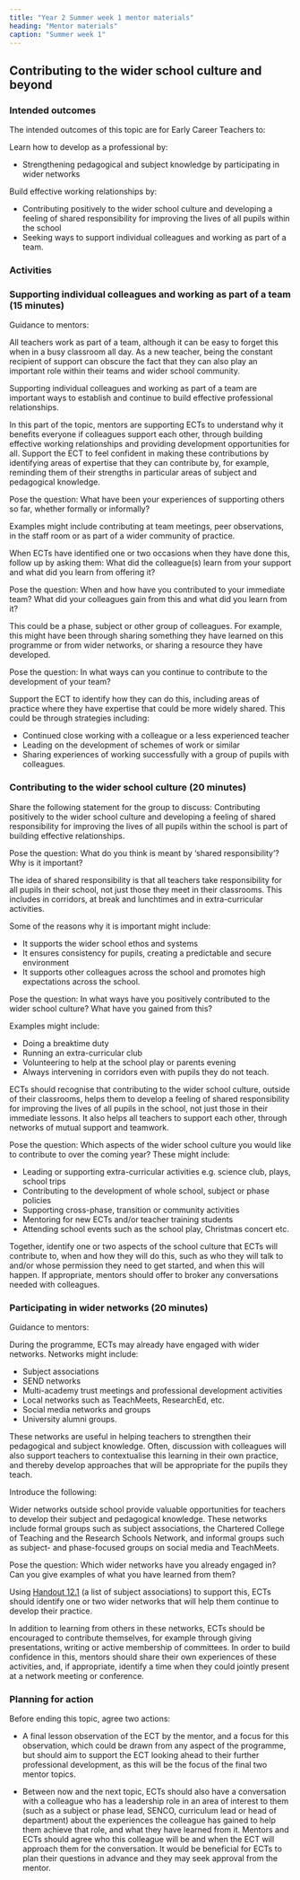 ```yaml
---
title: "Year 2 Summer week 1 mentor materials"
heading: "Mentor materials"
caption: "Summer week 1"
---
```


## Contributing to the wider school culture and beyond

### Intended outcomes

The intended outcomes of this topic are for Early Career Teachers to:

Learn how to develop as a professional by:

- Strengthening pedagogical and subject knowledge by participating in wider networks

Build effective working relationships by:

- Contributing positively to the wider school culture and developing a feeling of shared responsibility for improving the lives of all pupils within the school
- Seeking ways to support individual colleagues and working as part of a team.

### Activities

### Supporting individual colleagues and working as part of a team (15 minutes)

Guidance to mentors:

All teachers work as part of a team, although it can be easy to forget this when in a busy classroom all day. As a new teacher, being the constant recipient of support can obscure the fact that they can also play an important role within their teams and wider school community.

Supporting individual colleagues and working as part of a team are important ways to establish and continue to build effective professional relationships.

In this part of the topic, mentors are supporting ECTs to understand why it benefits everyone if colleagues support each other, through building effective working relationships and providing development opportunities for all. Support the ECT to feel confident in making these contributions by identifying areas of expertise that they can contribute by, for example, reminding them of their strengths in particular areas of subject and pedagogical knowledge.

Pose the question: What have been your experiences of supporting others so far, whether formally or informally?

Examples might include contributing at team meetings, peer observations, in the staff room or as part of a wider community of practice.

When ECTs have identified one or two occasions when they have done this, follow up by asking them: What did the colleague(s) learn from your support and what did you learn from offering it?

Pose the question: When and how have you contributed to your immediate team? What did your colleagues gain from this and what did you learn from it?

This could be a phase, subject or other group of colleagues. For example, this might have been through sharing something they have learned on this programme or from wider networks, or sharing a resource they have developed.

Pose the question: In what ways can you continue to contribute to the development of your team?

Support the ECT to identify how they can do this, including areas of practice where they have expertise that could be more widely shared. This could be through strategies including:

- Continued close working with a colleague or a less experienced teacher
- Leading on the development of schemes of work or similar
- Sharing experiences of working successfully with a group of pupils with colleagues.

### Contributing to the wider school culture (20 minutes)

Share the following statement for the group to discuss: Contributing positively to the wider school culture and developing a feeling of shared responsibility for improving the lives of all pupils within the school is part of building effective relationships.

Pose the question: What do you think is meant by ‘shared responsibility’? Why is it important?

The idea of shared responsibility is that all teachers take responsibility for all pupils in their school, not just those they meet in their classrooms. This includes in corridors, at break and lunchtimes and in extra-curricular activities.

Some of the reasons why it is important might include:

- It supports the wider school ethos and systems
- It ensures consistency for pupils, creating a predictable and secure environment
- It supports other colleagues across the school and promotes high expectations across the school.

Pose the question: In what ways have you positively contributed to the wider school culture? What have you gained from this?

Examples might include:

- Doing a breaktime duty
- Running an extra-curricular club
- Volunteering to help at the school play or parents evening
- Always intervening in corridors even with pupils they do not teach.

ECTs should recognise that contributing to the wider school culture, outside of their classrooms, helps them to develop a feeling of shared responsibility for improving the lives of all pupils in the school, not just those in their immediate lessons. It also helps all teachers to support each other, through networks of mutual support and teamwork.

Pose the question: Which aspects of the wider school culture you would like to contribute to over the coming year? These might include:

- Leading or supporting extra-curricular activities e.g. science club, plays, school trips
- Contributing to the development of whole school, subject or phase policies
- Supporting cross-phase, transition or community activities
- Mentoring for new ECTs and/or teacher training students
- Attending school events such as the school play, Christmas concert etc.

Together, identify one or two aspects of the school culture that ECTs will contribute to, when and how they will do this, such as who they will talk to and/or whose permission they need to get started, and when this will happen. If appropriate, mentors should offer to broker any conversations needed with colleagues.

### Participating in wider networks (20 minutes)

Guidance to mentors:

During the programme, ECTs may already have engaged with wider networks. Networks might include:

- Subject associations
- SEND networks
- Multi-academy trust meetings and professional development activities
- Local networks such as TeachMeets, ResearchEd, etc.
- Social media networks and groups
- University alumni groups.

These networks are useful in helping teachers to strengthen their pedagogical and subject knowledge. Often, discussion with colleagues will also support teachers to contextualise this learning in their own practice, and thereby develop approaches that will be appropriate for the pupils they teach.

Introduce the following:

Wider networks outside school provide valuable opportunities for teachers to develop their subject and pedagogical knowledge. These networks include formal groups such as subject associations, the Chartered College of Teaching and the Research Schools Network, and informal groups such as subject- and phase-focused groups on social media and TeachMeets.

Pose the question: Which wider networks have you already engaged in? Can you give examples of what you have learned from them?

Using [Handout 12.1](/assets/materials/edt-Block-12-mentor-handout-12.1.pdf) (a list of subject associations) to support this, ECTs should identify one or two wider networks that will help them continue to develop their practice.

In addition to learning from others in these networks, ECTs should be encouraged to contribute themselves, for example through giving presentations, writing or active membership of committees. In order to build confidence in this, mentors should share their own experiences of these activities, and, if appropriate, identify a time when they could jointly present at a network meeting or conference.

### Planning for action

Before ending this topic, agree two actions:

- A final lesson observation of the ECT by the mentor, and a focus for this observation, which could be drawn from any aspect of the programme, but should aim to support the ECT looking ahead to their further professional development, as this will be the focus of the final two mentor topics.

- Between now and the next topic, ECTs should also have a conversation with a colleague who has a leadership role in an area of interest to them (such as a subject or phase lead, SENCO, curriculum lead or head of department) about the experiences the colleague has gained to help them achieve that role, and what they have learned from it. Mentors and ECTs should agree who this colleague will be and when the ECT will approach them for the conversation. It would be beneficial for ECTs to plan their questions in advance and they may seek approval from the mentor.
